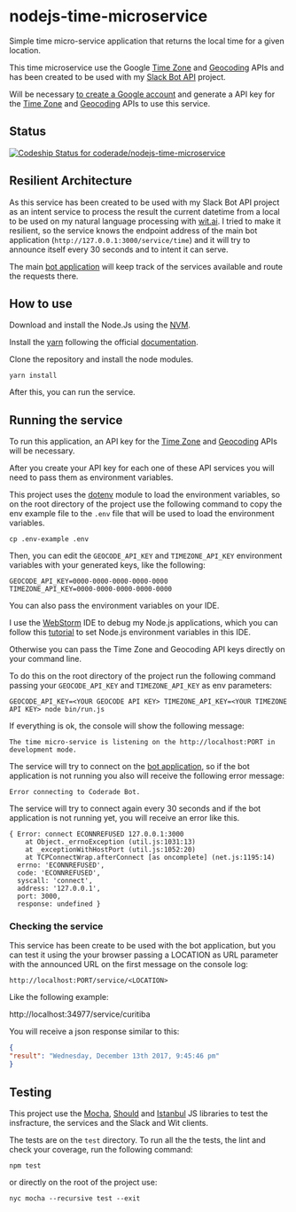 # nodejs-time-microservice

Simple time micro-service application that returns the local time for a given location.

This time microservice use the Google [Time Zone](https://developers.google.com/maps/documentation/timezone/intro) and [Geocoding](https://developers.google.com/maps/documentation/geocoding/intro) APIs
and has been created to be used with my [Slack Bot API](https://github.com/coderade/nodejs-msb-slack-bot)
project.

Will be necessary [to create a Google account](https://accounts.google.com/SignUp?hl=en) and generate a API key for the [Time Zone](https://developers.google.com/maps/documentation/timezone/intro) and [Geocoding](https://developers.google.com/maps/documentation/geocoding/intro) APIs
to use this service.

## Status

[ ![Codeship Status for coderade/nodejs-time-microservice](https://app.codeship.com/projects/638192e0-0228-0136-46ac-4ef38d9281bc/status?branch=master)](https://app.codeship.com/projects/280043)

## Resilient Architecture
As this service has been created to be used with my Slack Bot API project as
an intent service to process the result the current datetime from a local to be
used on my natural language processing with [wit.ai](https://wit.ai/).
I tried to make it resilient, so the service knows the endpoint address of the
main bot application (`http://127.0.0.1:3000/service/time`) and it will try
to announce itself every 30 seconds and to intent it can serve.

The main [bot application](https://github.com/coderade/nodejs-msb-slack-bot) will
keep track of the services available and route the requests there.

## How to use

Download and install the Node.Js using the [NVM](https://github.com/creationix/nvm).

Install the [yarn](https://yarnpkg.com/en/) following the official
[documentation](https://yarnpkg.com/lang/en/docs/install/#linux-tab).

Clone the repository and install the node modules.

`yarn install`

After this, you can run the service.

## Running the service

To run this application, an API key for the
[Time Zone](https://developers.google.com/maps/documentation/timezone/intro) and [Geocoding](https://developers.google.com/maps/documentation/geocoding/intro) APIs
will be necessary.


After you create your API key for each one of these API services you will need to
pass them as environment variables.

This project uses the [dotenv](https://github.com/motdotla/dotenv) module to load the environment variables, so on the 
root directory of the project use the following command to copy the env example file to the `.env` file that will be 
used to load the environment variables.

`cp .env-example .env`

Then, you can edit the `GEOCODE_API_KEY` and `TIMEZONE_API_KEY` environment variables with your generated keys, 
like the following:

```docker
GEOCODE_API_KEY=0000-0000-0000-0000-0000
TIMEZONE_API_KEY=0000-0000-0000-0000-0000
```

You can also pass the environment variables on your IDE.

I use the [WebStorm](https://www.jetbrains.com/webstorm) IDE to
debug my Node.js applications, which you can follow this
[tutorial](https://www.jetbrains.com/help/webstorm/run-debug-configuration-node-js.html) to
set Node.js environment variables in this IDE.

Otherwise you can pass the Time Zone and Geocoding API keys directly on your command line.

To do this on the root directory of the project run the following command
passing your `GEOCODE_API_KEY` and `TIMEZONE_API_KEY` as env parameters:

`GEOCODE_API_KEY=<YOUR GEOCODE API KEY> TIMEZONE_API_KEY=<YOUR TIMEZONE API KEY> node bin/run.js`

If everything is ok, the console will show the following message:

`The time micro-service is listening on the http://localhost:PORT in development mode.`

The service will try to connect on the
[bot application](https://github.com/coderade/nodejs-msb-slack-bot), so if the
bot application is not running you also will receive the following error message:

`Error connecting to Coderade Bot.`

The service will try to connect again every 30 seconds and if the
bot application is not running yet, you will receive an error like this.

```
{ Error: connect ECONNREFUSED 127.0.0.1:3000
    at Object._errnoException (util.js:1031:13)
    at _exceptionWithHostPort (util.js:1052:20)
    at TCPConnectWrap.afterConnect [as oncomplete] (net.js:1195:14)
  errno: 'ECONNREFUSED',
  code: 'ECONNREFUSED',
  syscall: 'connect',
  address: '127.0.0.1',
  port: 3000,
  response: undefined }
```


### Checking the service

This service has been create to be used with the bot application, but you can test
it using the your browser passing a LOCATION as URL parameter with the announced
URL on the first message on the console log:

`http://localhost:PORT/service/<LOCATION>`

Like the following example:

http://localhost:34977/service/curitiba

You will receive a json response similar to this:

```json
{
"result": "Wednesday, December 13th 2017, 9:45:46 pm"
}
```

## Testing 

This project use the [Mocha](https://mochajs.org/), [Should](https://shouldjs.github.io/) and 
[Istanbul](https://istanbul.js.org/) JS libraries to test the insfracture, the services and the Slack and Wit 
clients.

The tests are on the `test` directory. To run all the the tests, the lint and check your coverage, run the following 
command:

```
npm test
```

or directly on the root of the project use:

```
nyc mocha --recursive test --exit
``` 
